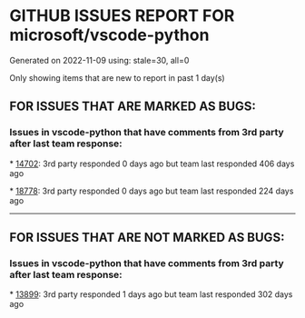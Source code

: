 
# GITHUB ISSUES REPORT FOR microsoft/vscode-python


Generated on 2022-11-09 using: stale=30, all=0


Only showing items that are new to report in past 1 day(s)


## FOR ISSUES THAT ARE MARKED AS BUGS:


### Issues in vscode-python that have comments from 3rd party after last team response:


\* [14702](https://github.com/microsoft/vscode-python/issues/14702 "Sorting imports with isort conflicts with .pyi files"): 3rd party responded 0 days ago but team last responded 406 days ago

\* [18778](https://github.com/microsoft/vscode-python/issues/18778 "Read test debug configuration from settings not just launch.json"): 3rd party responded 0 days ago but team last responded 224 days ago

---

## FOR ISSUES THAT ARE NOT MARKED AS BUGS:


### Issues in vscode-python that have comments from 3rd party after last team response:


\* [13899](https://github.com/microsoft/vscode-python/issues/13899 "Support hiding &quot;private&quot; variables/attributes for auto complete "): 3rd party responded 1 days ago but team last responded 302 days ago
